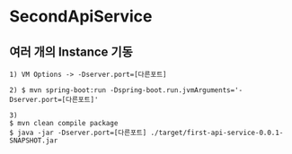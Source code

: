 # SecondApiService

## 여러 개의 Instance 기동

```
1) VM Options -> -Dserver.port=[다른포트]

2) $ mvn spring-boot:run -Dspring-boot.run.jvmArguments='-Dserver.port=[다른포트]'

3)
$ mvn clean compile package
$ java -jar -Dserver.port=[다른포트] ./target/first-api-service-0.0.1-SNAPSHOT.jar
```